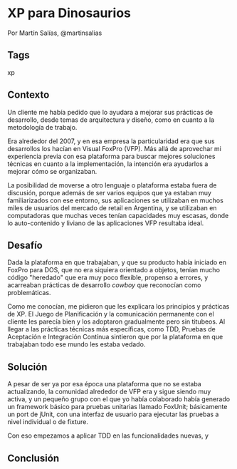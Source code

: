 XP para Dinosaurios
======

Por Martín Salías, @martinsalias

Tags
---
xp

Contexto
---

Un cliente me había pedido que lo ayudara a mejorar sus prácticas de desarrollo, desde temas de arquitectura y diseño, como en cuanto a la metodología de trabajo.

Era alrededor del 2007, y en esa empresa la particularidad era que sus desarrollos los hacían en Visual FoxPro (VFP). Más allá de aprovechar mi experiencia previa con esa plataforma para buscar mejores soluciones técnicas en cuanto a la implementación, la intención era ayudarlos a mejorar cómo se organizaban.

La posibilidad de moverse a otro lenguaje o plataforma estaba fuera de discusión, porque además de ser varios equipos que ya estaban muy familiarizados con ese entorno, sus aplicaciones se utilizaban en muchos miles de usuarios del mercado de retail en Argentina, y se utilizaban en computadoras que muchas veces tenían capacidades muy escasas, donde lo auto-contenido y liviano de las aplicaciones VFP resultaba ideal.


Desafío
---

Dada la plataforma en que trabajaban, y que su producto había iniciado en FoxPro para DOS, que no era siquiera orientado a objetos, tenían mucho código "heredado" que era muy poco flexible, propenso a errores, y acarreaban prácticas de desarrollo _cowboy_ que reconocían como problemáticas.

Como me conocían, me pidieron que les explicara los principios y prácticas de XP. El Juego de Planificación y la comunicación permanente con el cliente les parecía bien y los adoptaron gradualmente pero sin titubeos. Al llegar a las prácticas técnicas más específicas, como TDD, Pruebas de Aceptación e Integración Contínua sintieron que por la plataforma en que trabajaban todo ese mundo les estaba vedado.


Solución
---

A pesar de ser ya por esa época una plataforma que no se estaba actualizando, la comunidad alrededor de VFP era y sigue siendo muy activa, y un pequeño grupo con el que yo había colaborado había generado un framework básico para pruebas unitarias llamado FoxUnit; básicamente un port de jUnit, con una interfaz de usuario para ejecutar las pruebas a nivel individual o de fixture.

Con eso empezamos a aplicar TDD en las funcionalidades nuevas, y 





Conclusión
---
